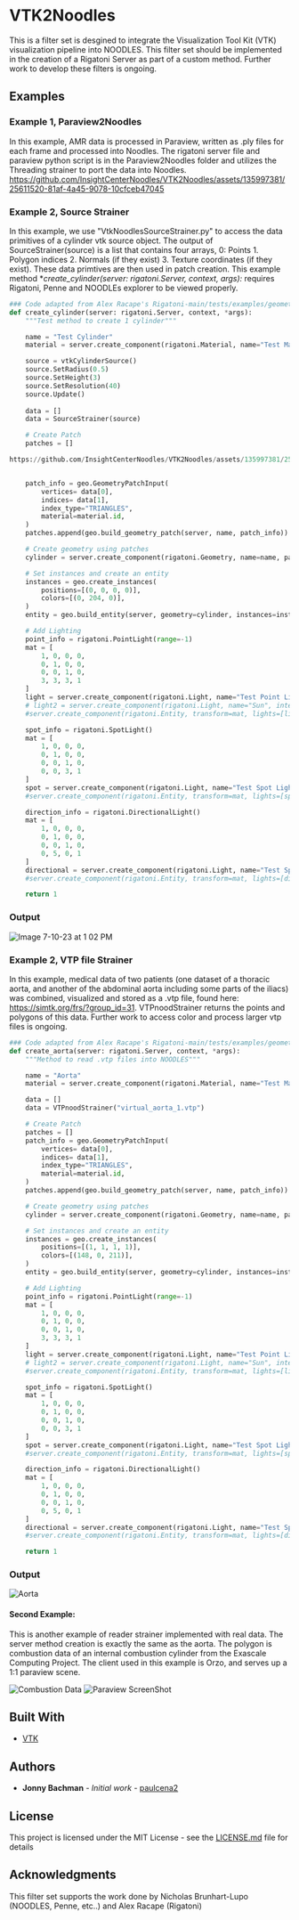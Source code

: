 # VTK2Noodles
This is a filter set is desgined to integrate the Visualization Tool Kit (VTK) visualization pipeline into NOODLES. This filter set should be implemented in the creation of a Rigatoni Server as part of a custom method. Further work to develop these filters is ongoing.

## Examples
### Example 1, Paraview2Noodles
In this example, AMR data is processed in Paraview, written as .ply files for each frame and processed into Noodles.
The rigatoni server file and paraview python script is in the Paraview2Noodles folder and utilizes the Threading strainer to port the data into Noodles.
https://github.com/InsightCenterNoodles/VTK2Noodles/assets/135997381/25611520-81af-4a45-9078-10cfceb47045
### Example 2, Source Strainer
In this example, we use "VtkNoodlesSourceStrainer.py" to access the data primitives of a cylinder vtk source object.
The output of SourceStrainer(source) is a list that contains four arrays, 0: Points 1. Polygon indices 2. Normals (if they exist) 3. Texture coordinates (if they exist). These data primtives are then used in patch creation. 
This example method **create_cylinder(server: rigatoni.Server, context, *args):** requires Rigatoni, Penne and NOODLEs explorer to be viewed properly.

```python
### Code adapted from Alex Racape's Rigatoni-main/tests/examples/geometry_server.py
def create_cylinder(server: rigatoni.Server, context, *args):
    """Test method to create 1 cylinder"""

    name = "Test Cylinder"
    material = server.create_component(rigatoni.Material, name="Test Material")

    source = vtkCylinderSource()
    source.SetRadius(0.5)
    source.SetHeight(3)
    source.SetResolution(40)
    source.Update()
    
    data = []
    data = SourceStrainer(source)

    # Create Patch
    patches = []

https://github.com/InsightCenterNoodles/VTK2Noodles/assets/135997381/25611520-81af-4a45-9078-10cfceb47045


    patch_info = geo.GeometryPatchInput(
        vertices= data[0],
        indices= data[1],
        index_type="TRIANGLES",
        material=material.id,
    )
    patches.append(geo.build_geometry_patch(server, name, patch_info))

    # Create geometry using patches
    cylinder = server.create_component(rigatoni.Geometry, name=name, patches=patches)

    # Set instances and create an entity
    instances = geo.create_instances(
        positions=[(0, 0, 0, 0)],
        colors=[(0, 204, 0)],
    )
    entity = geo.build_entity(server, geometry=cylinder, instances=instances)

    # Add Lighting
    point_info = rigatoni.PointLight(range=-1)
    mat = [
        1, 0, 0, 0,
        0, 1, 0, 0,
        0, 0, 1, 0,
        3, 3, 3, 1
    ]
    light = server.create_component(rigatoni.Light, name="Test Point Light", point=point_info)
    # light2 = server.create_component(rigatoni.Light, name="Sun", intensity=5, directional=rigatoni.DirectionalLight())
    #server.create_component(rigatoni.Entity, transform=mat, lights=[light.id])

    spot_info = rigatoni.SpotLight()
    mat = [
        1, 0, 0, 0,
        0, 1, 0, 0,
        0, 0, 1, 0,
        0, 0, 3, 1
    ]
    spot = server.create_component(rigatoni.Light, name="Test Spot Light", spot=spot_info)
    #server.create_component(rigatoni.Entity, transform=mat, lights=[spot.id])

    direction_info = rigatoni.DirectionalLight()
    mat = [
        1, 0, 0, 0,
        0, 1, 0, 0,
        0, 0, 1, 0,
        0, 5, 0, 1
    ]
    directional = server.create_component(rigatoni.Light, name="Test Spot Light", directional=direction_info)
    #server.create_component(rigatoni.Entity, transform=mat, lights=[directional.id])

    return 1
```
### Output
![Image 7-10-23 at 1 02 PM](https://github.com/InsightCenterNoodles/VTK2Noodles/assets/135997381/a3fc4612-42a3-401d-b088-8883b5304486)


### Example 2, VTP file Strainer
In this example, medical data of two patients (one dataset of a thoracic aorta, and another of the abdominal aorta including some parts of the iliacs) was combined, visualized and stored as a .vtp file, found here: https://simtk.org/frs/?group_id=31. VTPnoodStrainer returns the points and polygons of this data. Further work to access color and process larger vtp files is ongoing.

```python
### Code adapted from Alex Racape's Rigatoni-main/tests/examples/geometry_server.py
def create_aorta(server: rigatoni.Server, context, *args):
    """Method to read .vtp files into NOODLES"""

    name = "Aorta"
    material = server.create_component(rigatoni.Material, name="Test Material")

    data = []
    data = VTPnoodStrainer("virtual_aorta_1.vtp")

    # Create Patch
    patches = []
    patch_info = geo.GeometryPatchInput(
        vertices= data[0],
        indices= data[1],
        index_type="TRIANGLES",
        material=material.id,
    )
    patches.append(geo.build_geometry_patch(server, name, patch_info))

    # Create geometry using patches
    cylinder = server.create_component(rigatoni.Geometry, name=name, patches=patches)

    # Set instances and create an entity
    instances = geo.create_instances(
        positions=[(1, 1, 1, 1)],
        colors=[(148, 0, 211)],
    )
    entity = geo.build_entity(server, geometry=cylinder, instances=instances)

    # Add Lighting
    point_info = rigatoni.PointLight(range=-1)
    mat = [
        1, 0, 0, 0,
        0, 1, 0, 0,
        0, 0, 1, 0,
        3, 3, 3, 1
    ]
    light = server.create_component(rigatoni.Light, name="Test Point Light", point=point_info)
    # light2 = server.create_component(rigatoni.Light, name="Sun", intensity=5, directional=rigatoni.DirectionalLight())
    #server.create_component(rigatoni.Entity, transform=mat, lights=[light.id])

    spot_info = rigatoni.SpotLight()
    mat = [
        1, 0, 0, 0,
        0, 1, 0, 0,
        0, 0, 1, 0,
        0, 0, 3, 1
    ]
    spot = server.create_component(rigatoni.Light, name="Test Spot Light", spot=spot_info)
    #server.create_component(rigatoni.Entity, transform=mat, lights=[spot.id])

    direction_info = rigatoni.DirectionalLight()
    mat = [
        1, 0, 0, 0,
        0, 1, 0, 0,
        0, 0, 1, 0,
        0, 5, 0, 1
    ]
    directional = server.create_component(rigatoni.Light, name="Test Spot Light", directional=direction_info)
    #server.create_component(rigatoni.Entity, transform=mat, lights=[directional.id])

    return 1
```
### Output

![Aorta](https://github.com/InsightCenterNoodles/VTK2Noodles/assets/135997381/ff7c76a2-ff79-40b3-b63a-9bda3145bf70)


#### Second Example:
This is another example of reader strainer implemented with real data. The server method creation is exactly the same as the aorta. The polygon is combustion data of an internal combustion cylinder from the Exascale Computing Project. The client used in this example is Orzo, and serves up a 1:1 paraview scene. 

![Combustion Data](https://github.com/InsightCenterNoodles/VTK2Noodles/blob/main/orzo_paraview.png)
![Paraview ScreenShot](https://github.com/InsightCenterNoodles/VTK2Noodles/blob/main/paraviewsnap.png)

## Built With
* [VTK](https://github.com/Kitware/VTK)

## Authors

* **Jonny Bachman** - *Initial work* - [paulcena2](https://github.com/paulcena2)

## License

This project is licensed under the MIT License - see the [LICENSE.md](LICENSE.md) file for details

## Acknowledgments
This filter set supports the work done by Nicholas Brunhart-Lupo (NOODLES, Penne, etc..) and Alex Racape (Rigatoni)
